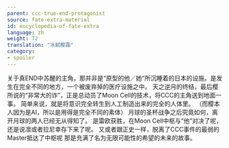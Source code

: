 ```yaml
---
parent: ccc-true-end-protagonist
source: fate-extra-material
id: encyclopedia-of-fate-extra
language: zh
weight: 72
translation: "冰弑樱霜"
category:
- spoiler
---
```


关于真END中苏醒的主角，那并非是“原型的他／她”所沉睡着的日本的设施。是发生在完全不同的地方，一个被废弃掉的医疗设施之中。
天之逆月的终结，最后樱所说的“非常大的诈”，正是总动员了Moon Cell的技术，将CCC的主角送到地面一事。
简单来说，就是将意识完全转生到人工制造出来的完全的人体里。
（而樱本人因为是AI，所以是用得是完全不同的素体）
月球的圣杯战争之后究竟如何，离开月球的两人已经无从得知了。
是雷欧获胜，在Moon Cell中枢与“他”对决了呢，还是说凛或者拉尼幸存下来了呢。
又或者跟正史一样，脱离了CCC事件的最弱的Master抵达了中枢呢
那是充满了名为无限可能性的希望的未来的故事。
